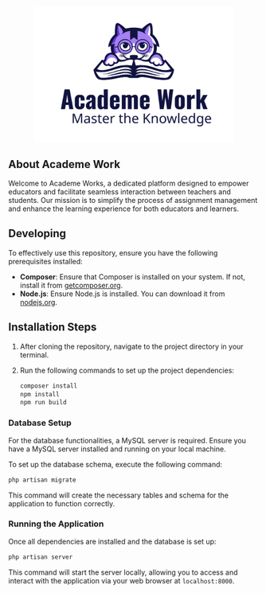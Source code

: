 <p align="center"><a href="" target="_blank"><img src="https://raw.githubusercontent.com/daveleone/academework-uniba/main/art/logo.svg" width="400" alt="Laravel Logo"></a></p>

## About Academe Work
Welcome to Academe Works, a dedicated platform designed to empower educators and facilitate seamless interaction between teachers and students. Our mission is to simplify the process of assignment management and enhance the learning experience for both educators and learners.

## Developing

To effectively use this repository, ensure you have the following prerequisites installed:

- **Composer**: Ensure that Composer is installed on your system. If not, install it from [getcomposer.org](https://getcomposer.org/).
- **Node.js**: Ensure Node.js is installed. You can download it from [nodejs.org](https://nodejs.org/).

## Installation Steps

1. After cloning the repository, navigate to the project directory in your terminal.

2. Run the following commands to set up the project dependencies:

   ```bash
   composer install
   npm install
   npm run build
   ```

### Database Setup

For the database functionalities, a MySQL server is required. Ensure you have a MySQL server installed and running on your local machine.

To set up the database schema, execute the following command:

```bash
php artisan migrate
```

This command will create the necessary tables and schema for the application to function correctly.

### Running the Application

Once all dependencies are installed and the database is set up:

```bash
php artisan server
```

This command will start the server locally, allowing you to access and interact with the application via your web browser at `localhost:8000`.
